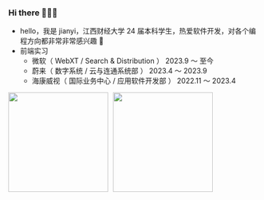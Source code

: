 ### Hi there 👋👋👋

- hello，我是 jianyi，江西财经大学 24 届本科学生，热爱软件开发，对各个编程方向都非常非常感兴趣 🤖
- 前端实习
  - 微软（ WebXT / Search & Distribution ）   2023.9 ～ 至今
  - 蔚来（ 数字系统 / 云与连通系统部 ）   2023.4 ～ 2023.9
  - 海康威视（ 国际业务中心 / 应用软件开发部 ）   2022.11 ～ 2023.4

<div style="display: flex; gap: 10px;">
  <img height="200px" src="https://github-readme-stats.vercel.app/api?username=jianyi-gronk&show_icons=true&theme=flag-india&count_private=true&hide_rank=true&include_all_commits=true">
  <img height="200px" src="https://github-readme-stats.vercel.app/api/top-langs/?username=jianyi-gronk&layout=donut">
</div>
